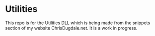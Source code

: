 Utilities
=========

This repo is for the Utilities  DLL which is being made from the snippets section of my website ChrisDugdale.net.
It is a work in progress.